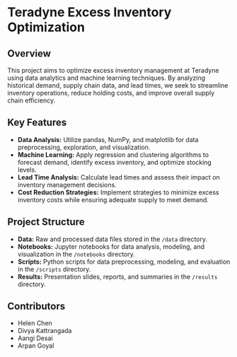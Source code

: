 # Teradyne Excess Inventory Optimization

## Overview
This project aims to optimize excess inventory management at Teradyne using data analytics and machine learning techniques. By analyzing historical demand, supply chain data, and lead times, we seek to streamline inventory operations, reduce holding costs, and improve overall supply chain efficiency.

## Key Features
- **Data Analysis:** Utilize pandas, NumPy, and matplotlib for data preprocessing, exploration, and visualization.
- **Machine Learning:** Apply regression and clustering algorithms to forecast demand, identify excess inventory, and optimize stocking levels.
- **Lead Time Analysis:** Calculate lead times and assess their impact on inventory management decisions.
- **Cost Reduction Strategies:** Implement strategies to minimize excess inventory costs while ensuring adequate supply to meet demand.

## Project Structure
- **Data:** Raw and processed data files stored in the `/data` directory.
- **Notebooks:** Jupyter notebooks for data analysis, modeling, and visualization in the `/notebooks` directory.
- **Scripts:** Python scripts for data preprocessing, modeling, and evaluation in the `/scripts` directory.
- **Results:** Presentation slides, reports, and summaries in the `/results` directory.

## Contributors
 - Helen Chen
 - Divya Kattrangada
 - Aangi Desai
 - Arpan Goyal
